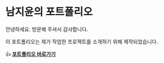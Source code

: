 # 남지윤의 포트폴리오

안녕하세요. 방문해 주셔서 감사합니다.

이 포트폴리오는 제가 작업한 프로젝트를 소개하기 위해 제작되었습니다.

:+1: **[포트폴리오 바로가기](https://g22yun.github.io/pf/)**
